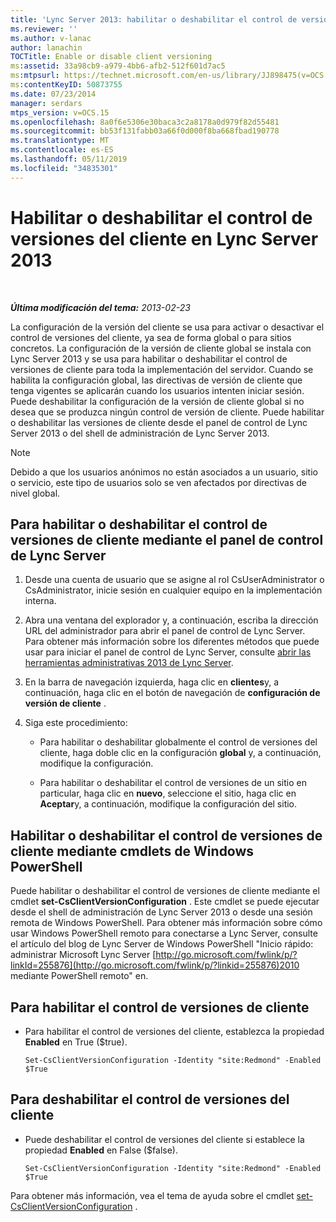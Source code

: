 ```yaml
---
title: 'Lync Server 2013: habilitar o deshabilitar el control de versiones del cliente'
ms.reviewer: ''
ms.author: v-lanac
author: lanachin
TOCTitle: Enable or disable client versioning
ms:assetid: 33a98cb9-a979-4bb6-afb2-512f601d7ac5
ms:mtpsurl: https://technet.microsoft.com/en-us/library/JJ898475(v=OCS.15)
ms:contentKeyID: 50873755
ms.date: 07/23/2014
manager: serdars
mtps_version: v=OCS.15
ms.openlocfilehash: 8a0f6e5306e30baca3c2a8178a0d979f82d55481
ms.sourcegitcommit: bb53f131fabb03a66f0d000f8ba668fbad190778
ms.translationtype: MT
ms.contentlocale: es-ES
ms.lasthandoff: 05/11/2019
ms.locfileid: "34835301"
---
```

<div data-xmlns="http://www.w3.org/1999/xhtml">

<div class="topic" data-xmlns="http://www.w3.org/1999/xhtml" data-msxsl="urn:schemas-microsoft-com:xslt" data-cs="http://msdn.microsoft.com/en-us/">

<div data-asp="http://msdn2.microsoft.com/asp">

# <a name="enable-or-disable-client-versioning-in-lync-server-2013"></a>Habilitar o deshabilitar el control de versiones del cliente en Lync Server 2013

</div>

<div id="mainSection">

<div id="mainBody">

<span> </span>

_**Última modificación del tema:** 2013-02-23_

La configuración de la versión del cliente se usa para activar o desactivar el control de versiones del cliente, ya sea de forma global o para sitios concretos. La configuración de la versión de cliente global se instala con Lync Server 2013 y se usa para habilitar o deshabilitar el control de versiones de cliente para toda la implementación del servidor. Cuando se habilita la configuración global, las directivas de versión de cliente que tenga vigentes se aplicarán cuando los usuarios intenten iniciar sesión. Puede deshabilitar la configuración de la versión de cliente global si no desea que se produzca ningún control de versión de cliente. Puede habilitar o deshabilitar las versiones de cliente desde el panel de control de Lync Server 2013 o del shell de administración de Lync Server 2013.

<div>


> [!NOTE]  
> Debido a que los usuarios anónimos no están asociados a un usuario, sitio o servicio, este tipo de usuarios solo se ven afectados por directivas de nivel global.



</div>

<div>

## <a name="to-enable-or-disable-client-versioning-by-using-lync-server-control-panel"></a>Para habilitar o deshabilitar el control de versiones de cliente mediante el panel de control de Lync Server

1.  Desde una cuenta de usuario que se asigne al rol CsUserAdministrator o CsAdministrator, inicie sesión en cualquier equipo en la implementación interna.

2.  Abra una ventana del explorador y, a continuación, escriba la dirección URL del administrador para abrir el panel de control de Lync Server. Para obtener más información sobre los diferentes métodos que puede usar para iniciar el panel de control de Lync Server, consulte [abrir las herramientas administrativas 2013 de Lync Server](lync-server-2013-open-lync-server-administrative-tools.md).

3.  En la barra de navegación izquierda, haga clic en **clientes**y, a continuación, haga clic en el botón de navegación de **configuración de versión de cliente** .

4.  Siga este procedimiento:
    
      - Para habilitar o deshabilitar globalmente el control de versiones del cliente, haga doble clic en la configuración **global** y, a continuación, modifique la configuración.
    
      - Para habilitar o deshabilitar el control de versiones de un sitio en particular, haga clic en **nuevo**, seleccione el sitio, haga clic en **Aceptar**y, a continuación, modifique la configuración del sitio.

</div>

<div>

## <a name="enabling-or-disabling-client-versioning-by-using-windows-powershell-cmdlets"></a>Habilitar o deshabilitar el control de versiones de cliente mediante cmdlets de Windows PowerShell

Puede habilitar o deshabilitar el control de versiones de cliente mediante el cmdlet **set-CsClientVersionConfiguration** . Este cmdlet se puede ejecutar desde el shell de administración de Lync Server 2013 o desde una sesión remota de Windows PowerShell. Para obtener más información sobre cómo usar Windows PowerShell remoto para conectarse a Lync Server, consulte el artículo del blog de Lync Server de Windows PowerShell "Inicio rápido: administrar Microsoft Lync Server [http://go.microsoft.com/fwlink/p/?linkId=255876](http://go.microsoft.com/fwlink/p/?linkid=255876)2010 mediante PowerShell remoto" en.

<div>

## <a name="to-enable-client-versioning"></a>Para habilitar el control de versiones de cliente

  - Para habilitar el control de versiones del cliente, establezca la propiedad **Enabled** en True ($true).
    
        Set-CsClientVersionConfiguration -Identity "site:Redmond" -Enabled $True

</div>

<div>

## <a name="to-disable-client-versioning"></a>Para deshabilitar el control de versiones del cliente

  - Puede deshabilitar el control de versiones del cliente si establece la propiedad **Enabled** en False ($false).
    
        Set-CsClientVersionConfiguration -Identity "site:Redmond" -Enabled $True

</div>

Para obtener más información, vea el tema de ayuda sobre el cmdlet [set-CsClientVersionConfiguration](https://docs.microsoft.com/powershell/module/skype/Set-CsClientVersionConfiguration) .

</div>

</div>

<span> </span>

</div>

</div>

</div>

